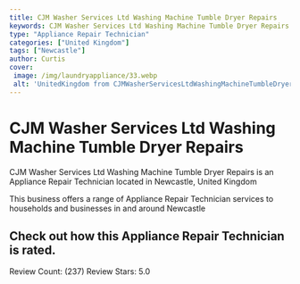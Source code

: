 ```yaml
---
title: CJM Washer Services Ltd Washing Machine Tumble Dryer Repairs
keywords: CJM Washer Services Ltd Washing Machine Tumble Dryer Repairs Appliance Repair Technician Newcastle United Kingdom 
type: "Appliance Repair Technician"
categories: ["United Kingdom"]
tags: ["Newcastle"]
author: Curtis
cover:
 image: /img/laundryappliance/33.webp
 alt: 'UnitedKingdom from CJMWasherServicesLtdWashingMachineTumbleDryerRepairs'
---
```


# CJM Washer Services Ltd Washing Machine Tumble Dryer Repairs
CJM Washer Services Ltd Washing Machine Tumble Dryer Repairs is an Appliance Repair Technician located in Newcastle, United Kingdom

This business offers a range of Appliance Repair Technician services to households and businesses in and around Newcastle

## Check out how this Appliance Repair Technician is rated.
Review Count: (237)
Review Stars: 5.0
